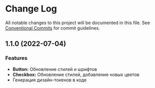 # Change Log

All notable changes to this project will be documented in this file.
See [Conventional Commits](https://conventionalcommits.org) for commit guidelines.

## 1.1.0 (2022-07-04)


### Features

* **Button:** Обновление стилей и шрифтов
* **Checkbox:** Обновление стилей, добавление новых цветов
* Генерация дизайн-токенов в коде
